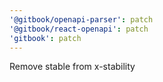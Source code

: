 ```yaml
---
'@gitbook/openapi-parser': patch
'@gitbook/react-openapi': patch
'gitbook': patch
---
```


Remove stable from x-stability
